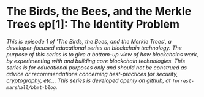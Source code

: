 # The Birds, the Bees, and the Merkle Trees ep[1]: The Identity Problem

*This is episode 1 of 'The Birds, the Bees, and the Merkle Trees',
a developer-focused educational series on blockchain technology.
The purpose of this series is to give a bottom-up view of how blockchains
work, by experimenting with and building core blockchain technologies.
This series is for educational purposes only and should not be construed
as advice or recommendations concerning best-practices for security,
cryptography, etc... This series is developed openly on github,
at `forrest-marshall/bbmt-blog`.*


